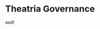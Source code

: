 # Theatria Governance
asdf
<!-- ## Rules
- **[Theatria Rules](rules/README.md)**, guidance for all players.
    - **[Automation Rule, in-depth](rules/automation-rule-in-depth.md)**
    - **[Hacks & Mods Rule, in-depth](rules/hacks-mods-rule-in-depth.md)**
- **[Market Shop Rules](rules/market-shop-rules.md)**, for player-run market shops setup on market shop plots issued by Theatria.

## Policies

- **[Claim Maintenance & Expiration Notice](claim-maintenance-and-expiration-notice.md)**
- **[Block Restrictions](block-restrictions/README.md)**
- **[Ban Appeals](ban-appeals/README.md)**
- **[Ban Appeal Review Guidelines for Staff](ban-appeals/ban-appeal-review-guidelines.md)**
- **[Banned Player Lock Removals](banned-player-lock-removals.md)**
- **[Bug and Exploit Reward System](bug-and-exploit-reward-system.md)** -->
